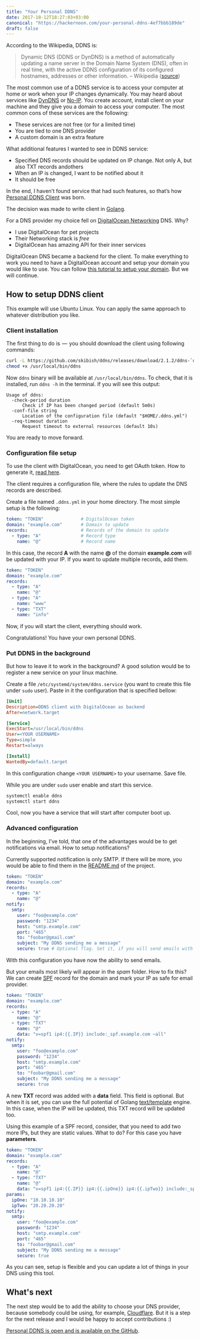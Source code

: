 ```yaml
---
title: "Your Personal DDNS"
date: 2017-10-12T18:27:03+03:00
canonical: "https://hackernoon.com/your-personal-ddns-4ef7bbb189de"
draft: false
---
```


According to the Wikipedia, DDNS is:

> Dynamic DNS (DDNS or DynDNS) is a method of automatically updating a name server in the Domain Name System (DNS), often in real time, with the active DDNS configuration of its configured hostnames, addresses or other information.
– Wikipedia ([source](https://en.wikipedia.org/wiki/Dynamic_DNS))

The most common use of a DDNS service is to access your computer at home or work when your IP changes dynamically.
You may heard about services like [DynDNS](https://dyn.com/dns/) or [No-IP](https://www.noip.com/).
You create account, install client on your machine and they give you a domain to access your computer.
The most common cons of these services are the following:

- These services are not free (or for a limited time)
- You are tied to one DNS provider
- A custom domain is an extra feature

What additional features I wanted to see in DDNS service:

- Specified DNS records should be updated on IP change.
Not only A, but also TXT records andothers
- When an IP is changed, I want to be notified about it
- It should be free

In the end, I haven’t found service that had such features, so that’s how [Personal DDNS Client](https://github.com/skibish/ddns) was born.

The decision was made to write client in [Golang](https://golang.org).

For a DNS provider my choice fell on [DigitalOcean Networking](https://www.digitalocean.com/products/networking/) DNS.
Why?

- I use DigitalOcean for pet projects
- Their Networking stack is *free*
- DigitalOcean has amazing API for their inner services

DigitalOcean DNS became a backend for the client.
To make everything to work you need to have a DigitalOcean account and setup your domain you would like to use.
You can follow [this tutorial to setup your domain](https://www.digitalocean.com/community/tutorials/how-to-set-up-a-host-name-with-digitalocean).
But we will continue.

## How to setup DDNS client

This example will use Ubuntu Linux.
You can apply the same approach to whatever distribution you like.

### Client installation

The first thing to do is  —  you should download the client using following commands:

```bash
curl -L https://github.com/skibish/ddns/releases/download/2.1.2/ddns-`uname -s`-`uname -m` > /usr/local/bin/ddns
chmod +x /usr/local/bin/ddns
```

Now `ddns` binary will be available at `/usr/local/bin/ddns`.
To check, that it is installed, run `ddns -h` in the terminal.
If you will see this output:

```text
Usage of ddns:
  -check-period duration
      Check if IP has been changed period (default 5m0s)
  -conf-file string
      Location of the configuration file (default "$HOME/.ddns.yml")
  -req-timeout duration
      Request timeout to external resources (default 10s)
```

You are ready to move forward.

### Configuration file setup

To use the client with DigitalOcean, you need to get OAuth token.
How to generate it, [read here](https://www.digitalocean.com/community/tutorials/how-to-use-the-digitalocean-api-v2).

The client requires a configuration file, where the rules to update the DNS records are described.

Create a file named `.ddns.yml` in your home directory.
The most simple setup is the following:

```yaml
token: "TOKEN"              # DigitalOcean token
domain: "example.com"       # Domain to update
records:                    # Records of the domain to update
  - type: "A"               # Record type
    name: "@"               # Record name
```

In this case, the record **A** with the name **@** of the domain **example.com** will be updated with your IP.
If you want to update multiple records, add them.

```yaml
token: "TOKEN"
domain: "example.com"
records:
  - type: "A"
    name: "@"
  - type: "A"
    name: "www"
  - type: "TXT"
    name: "info"
```

Now, if you will start the client, everything should work.

Congratulations!
You have your own personal DDNS.

### Put DDNS in the background

But how to leave it to work in the background?
A good solution would be to register a new service on your linux machine.

Create a file `/etc/systemd/system/ddns.service` (you want to create this file under `sudo` user).
Paste in it the configuration that is specified bellow:

```ini
[Unit]
Description=DDNS client with DigitalOcean as backend
After=network.target

[Service]
ExecStart=/usr/local/bin/ddns
User=<YOUR USERNAME>
Type=simple
Restart=always

[Install]
WantedBy=default.target
```

In this configuration change `<YOUR USERNAME>` to your username.
Save file.

While you are under `sudo` user enable and start this service.

```bash
systemctl enable ddns
systemctl start ddns
```

Cool, now you have a service that will start after computer boot up.

### Advanced configuration

In the beginning, I’ve told, that one of the advantages would be to get notifications via email.
How to setup notifications?

Currently supported notification is only SMTP.
If there will be more, you would be able to find them in the [README.md](https://github.com/skibish/ddns/blob/master/README.md) of the project.

```yaml
token: "TOKEN"
domain: "example.com"
records:
  - type: "A"
    name: "@"
notify:
  smtp:
    user: "foo@example.com"
    password: "1234"
    host: "smtp.example.com"
    port: "465"
    to: "foobar@gmail.com"
    subject: "My DDNS sending me a message"
    secure: true # Optional flag. Set it, if you will send emails with SSL
```

With this configuration you have now the ability to send emails.

But your emails most likely will appear in the *spam* folder.
How to fix this?
We can create [SPF](https://en.wikipedia.org/wiki/Sender_Policy_Framework) record for the domain and mark your IP as safe for email provider.

```yaml
token: "TOKEN"
domain: "example.com"
records:
  - type: "A"
    name: "@"
  - type: "TXT"
    name: "@"
    data: "v=spf1 ip4:{{.IP}} include:_spf.example.com ~all"
notify:
  smtp:
    user: "foo@example.com"
    password: "1234"
    host: "smtp.example.com"
    port: "465"
    to: "foobar@gmail.com"
    subject: "My DDNS sending me a message"
    secure: true
```

A new **TXT** record was added with a **data** field.
This field is optional.
But when it is set, you can use the full potential of Golang [text/template](https://golang.org/pkg/text/template/) engine.
In this case, when the IP will be updated, this TXT record will be updated too.

Using this example of a SPF record, consider, that you need to add two more IPs, but they are static values.
What to do?
For this case you have **parameters**.

```yaml
token: "TOKEN"
domain: "example.com"
records:
  - type: "A"
    name: "@"
  - type: "TXT"
    name: "@"
    data: "v=spf1 ip4:{{.IP}} ip4:{{.ipOne}} ip4:{{.ipTwo}} include:_spf.example.com ~all"
params:
  ipOne: "10.10.10.10"
  ipTwo: "20.20.20.20"
notify:
  smtp:
    user: "foo@example.com"
    password: "1234"
    host: "smtp.example.com"
    port: "465"
    to: "foobar@gmail.com"
    subject: "My DDNS sending me a message"
    secure: true
```

As you can see, setup is flexible and you can update a lot of things in your DNS using this tool.

## What's next

The next step would be to add the ability to choose your DNS provider, because somebody could be using, for example, [Cloudflare](https://www.cloudflare.com/dns/).
But it is a step for the next release and I would be happy to accept contributions :)

[Personal DDNS is open and is available on the GitHub](https://github.com/skibish/ddns).
